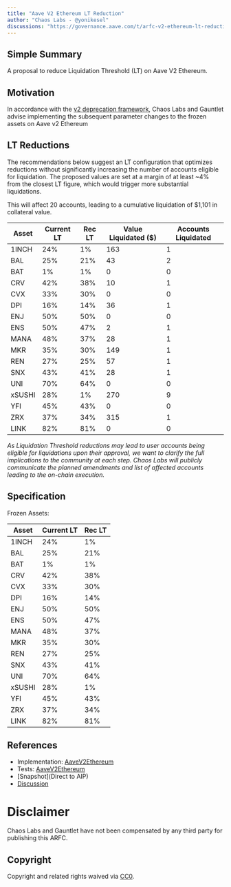 ```yaml
---
title: "Aave V2 Ethereum LT Reduction"
author: "Chaos Labs - @yonikesel"
discussions: "https://governance.aave.com/t/arfc-v2-ethereum-lt-reductions-10-27-2023/15249"
---
```


## Simple Summary

A proposal to reduce Liquidation Threshold (LT) on Aave V2 Ethereum.

## Motivation

In accordance with the [v2 deprecation framework](https://governance.aave.com/t/arfc-aave-v2-markets-deprecation-plan/14870), Chaos Labs and Gauntlet advise implementing the subsequent parameter changes to the frozen assets on Aave v2 Ethereum

## LT Reductions

The recommendations below suggest an LT configuration that optimizes reductions without significantly increasing the number of accounts eligible for liquidation. The proposed values are set at a margin of at least ~4% from the closest LT figure, which would trigger more substantial liquidations.

This will affect 20 accounts, leading to a cumulative liquidation of $1,101 in collateral value.

| Asset  | Current LT | Rec LT | Value Liquidated ($) | Accounts Liquidated |
| ------ | ---------- | ------ | -------------------- | ------------------- |
| 1INCH  | 24%        | 1%     | 163                  | 1                   |
| BAL    | 25%        | 21%    | 43                   | 2                   |
| BAT    | 1%         | 1%     | 0                    | 0                   |
| CRV    | 42%        | 38%    | 10                   | 1                   |
| CVX    | 33%        | 30%    | 0                    | 0                   |
| DPI    | 16%        | 14%    | 36                   | 1                   |
| ENJ    | 50%        | 50%    | 0                    | 0                   |
| ENS    | 50%        | 47%    | 2                    | 1                   |
| MANA   | 48%        | 37%    | 28                   | 1                   |
| MKR    | 35%        | 30%    | 149                  | 1                   |
| REN    | 27%        | 25%    | 57                   | 1                   |
| SNX    | 43%        | 41%    | 28                   | 1                   |
| UNI    | 70%        | 64%    | 0                    | 0                   |
| xSUSHI | 28%        | 1%     | 270                  | 9                   |
| YFI    | 45%        | 43%    | 0                    | 0                   |
| ZRX    | 37%        | 34%    | 315                  | 1                   |
| LINK   | 82%        | 81%    | 0                    | 0                   |

_As Liquidation Threshold reductions may lead to user accounts being eligible for liquidations upon their approval, we want to clarify the full implications to the community at each step. Chaos Labs will publicly communicate the planned amendments and list of affected accounts leading to the on-chain execution._

## Specification

Frozen Assets:

| Asset  | Current LT | Rec LT |
| ------ | ---------- | ------ |
| 1INCH  | 24%        | 1%     |
| BAL    | 25%        | 21%    |
| BAT    | 1%         | 1%     |
| CRV    | 42%        | 38%    |
| CVX    | 33%        | 30%    |
| DPI    | 16%        | 14%    |
| ENJ    | 50%        | 50%    |
| ENS    | 50%        | 47%    |
| MANA   | 48%        | 37%    |
| MKR    | 35%        | 30%    |
| REN    | 27%        | 25%    |
| SNX    | 43%        | 41%    |
| UNI    | 70%        | 64%    |
| xSUSHI | 28%        | 1%     |
| YFI    | 45%        | 43%    |
| ZRX    | 37%        | 34%    |
| LINK   | 82%        | 81%    |

## References

- Implementation: [AaveV2Ethereum](https://github.com/bgd-labs/aave-proposals-v3/blob/main/src/20231030_AaveV2Ethereum_AaveV2EthereumLTReduction/AaveV2Ethereum_AaveV2EthereumLTReduction_20231030.sol)
- Tests: [AaveV2Ethereum](https://github.com/bgd-labs/aave-proposals-v3/blob/main/src/20231030_AaveV2Ethereum_AaveV2EthereumLTReduction/AaveV2Ethereum_AaveV2EthereumLTReduction_20231030.t.sol)
- [Snapshot](Direct to AIP)
- [Discussion](https://governance.aave.com/t/arfc-v2-ethereum-lt-reductions-10-27-2023/15249)

# Disclaimer

Chaos Labs and Gauntlet have not been compensated by any third party for publishing this ARFC.

## Copyright

Copyright and related rights waived via [CC0](https://creativecommons.org/publicdomain/zero/1.0/).
